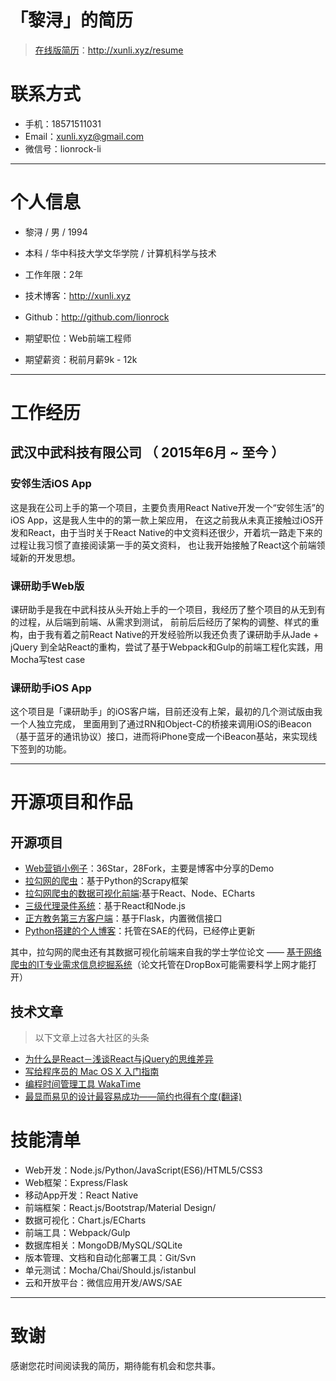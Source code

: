 # 「黎浔」的简历
> [在线版简历](http://xunli.xyz/resume)：http://xunli.xyz/resume

# 联系方式
- 手机：18571511031
- Email：xunli.xyz@gmail.com
- 微信号：lionrock-li

---

# 个人信息

 - 黎浔 / 男 / 1994
 - 本科 / 华中科技大学文华学院 / 计算机科学与技术
 - 工作年限：2年
 - 技术博客：http://xunli.xyz
 - Github：http://github.com/lionrock

 - 期望职位：Web前端工程师
 - 期望薪资：税前月薪9k - 12k

---

# 工作经历

## 武汉中武科技有限公司 （ 2015年6月 ~ 至今 ）

### 安邻生活iOS App
这是我在公司上手的第一个项目，主要负责用React Native开发一个“安邻生活”的iOS App，这是我人生中的的第一款上架应用， 在这之前我从未真正接触过iOS开发和React，由于当时关于React Native的中文资料还很少，开着坑一路走下来的过程让我习惯了直接阅读第一手的英文资料， 也让我开始接触了React这个前端领域新的开发思想。

### 课研助手Web版
课研助手是我在中武科技从头开始上手的一个项目，我经历了整个项目的从无到有的过程，从后端到前端、从需求到测试， 前前后后经历了架构的调整、样式的重构，由于我有着之前React Native的开发经验所以我还负责了课研助手从Jade + jQuery 到全站React的重构，尝试了基于Webpack和Gulp的前端工程化实践，用Mocha写test case

### 课研助手iOS App
这个项目是「课研助手」的iOS客户端，目前还没有上架，最初的几个测试版由我一个人独立完成， 里面用到了通过RN和Object-C的桥接来调用iOS的iBeacon（基于蓝牙的通讯协议）接口，进而将iPhone变成一个iBeacon基站，来实现线下签到的功能。

---

# 开源项目和作品

## 开源项目
 - [Web营销小例子](https://github.com/lionrock/HTML5-Example)：36Star，28Fork，主要是博客中分享的Demo
 - [拉勾网的爬虫](https://github.com/lionrock/lagou-spider)：基于Python的Scrapy框架
 - [拉勾网爬虫的数据可视化前端](https://github.com/lionrock/lagou-react):基于React、Node、ECharts
 - [三级代理录件系统](https://github.com/lionrock/agent_record)：基于React和Node.js
 - [正方教务第三方客户端](https://github.com/lionrock/jwwenhua)：基于Flask，内置微信接口
 - [Python搭建的个人博客](https://github.com/lionrock/Flaskr)：托管在SAE的代码，已经停止更新

 其中，拉勾网的爬虫还有其数据可视化前端来自我的学士学位论文 —— [基于网络爬虫的IT专业需求信息挖掘系统](https://www.dropbox.com/s/88g9tx6siaj637u/%E5%9F%BA%E4%BA%8E%E7%BD%91%E7%BB%9C%E7%88%AC%E8%99%AB%E7%9A%84IT%E4%B8%93%E4%B8%9A%E9%9C%80%E6%B1%82%E4%BF%A1%E6%81%AF%E6%8C%96%E6%8E%98%E7%B3%BB%E7%BB%9F%28%E4%BF%AE%E8%AE%A23%29.pdf?dl=0)（论文托管在DropBox可能需要科学上网才能打开）


## 技术文章
> 以下文章上过各大社区的头条

- [为什么是React－浅谈React与jQuery的思维差异](https://segmentfault.com/a/1190000004336256)
- [写给程序员的 Mac OS X 入门指南](https://toutiao.io/posts/yohq1l)
- [编程时间管理工具 WakaTime](https://juejin.im/entry/56b89fb2c4c97100521a10cd/detail)
- [最显而易见的设计最容易成功——简约也得有个度(翻译)](http://xunli.xyz/2015/11/30/obvious-design/)

# 技能清单

- Web开发：Node.js/Python/JavaScript(ES6)/HTML5/CSS3
- Web框架：Express/Flask
- 移动App开发：React Native
- 前端框架：React.js/Bootstrap/Material Design/
- 数据可视化：Chart.js/ECharts
- 前端工具：Webpack/Gulp
- 数据库相关：MongoDB/MySQL/SQLite
- 版本管理、文档和自动化部署工具：Git/Svn
- 单元测试：Mocha/Chai/Should.js/istanbul
- 云和开放平台：微信应用开发/AWS/SAE



---

# 致谢
感谢您花时间阅读我的简历，期待能有机会和您共事。
